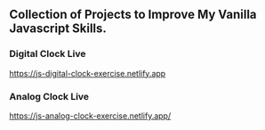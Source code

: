 ## Collection of Projects to Improve My Vanilla Javascript Skills.

### Digital Clock Live 
https://js-digital-clock-exercise.netlify.app

### Analog Clock Live 
https://js-analog-clock-exercise.netlify.app/
